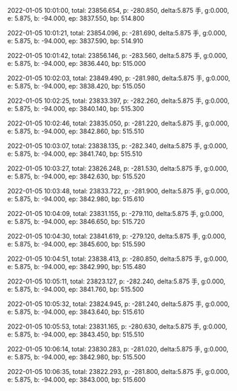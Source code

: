 2022-01-05 10:01:00, total: 23856.654, p: -280.850, delta:5.875 手, g:0.000, e: 5.875, b: -94.000, ep: 3837.550, bp: 514.800

2022-01-05 10:01:21, total: 23854.096, p: -281.690, delta:5.875 手, g:0.000, e: 5.875, b: -94.000, ep: 3837.590, bp: 514.910

2022-01-05 10:01:42, total: 23856.146, p: -283.560, delta:5.875 手, g:0.000, e: 5.875, b: -94.000, ep: 3836.440, bp: 515.000

2022-01-05 10:02:03, total: 23849.490, p: -281.980, delta:5.875 手, g:0.000, e: 5.875, b: -94.000, ep: 3838.420, bp: 515.050

2022-01-05 10:02:25, total: 23833.397, p: -282.260, delta:5.875 手, g:0.000, e: 5.875, b: -94.000, ep: 3840.140, bp: 515.300

2022-01-05 10:02:46, total: 23835.050, p: -281.220, delta:5.875 手, g:0.000, e: 5.875, b: -94.000, ep: 3842.860, bp: 515.510

2022-01-05 10:03:07, total: 23838.135, p: -282.340, delta:5.875 手, g:0.000, e: 5.875, b: -94.000, ep: 3841.740, bp: 515.510

2022-01-05 10:03:27, total: 23826.248, p: -281.530, delta:5.875 手, g:0.000, e: 5.875, b: -94.000, ep: 3842.630, bp: 515.520

2022-01-05 10:03:48, total: 23833.722, p: -281.900, delta:5.875 手, g:0.000, e: 5.875, b: -94.000, ep: 3842.980, bp: 515.610

2022-01-05 10:04:09, total: 23831.155, p: -279.110, delta:5.875 手, g:0.000, e: 5.875, b: -94.000, ep: 3846.650, bp: 515.720

2022-01-05 10:04:30, total: 23841.619, p: -279.120, delta:5.875 手, g:0.000, e: 5.875, b: -94.000, ep: 3845.600, bp: 515.590

2022-01-05 10:04:51, total: 23838.413, p: -280.850, delta:5.875 手, g:0.000, e: 5.875, b: -94.000, ep: 3842.990, bp: 515.480

2022-01-05 10:05:11, total: 23823.127, p: -282.240, delta:5.875 手, g:0.000, e: 5.875, b: -94.000, ep: 3841.760, bp: 515.500

2022-01-05 10:05:32, total: 23824.945, p: -281.240, delta:5.875 手, g:0.000, e: 5.875, b: -94.000, ep: 3843.640, bp: 515.610

2022-01-05 10:05:53, total: 23831.165, p: -280.630, delta:5.875 手, g:0.000, e: 5.875, b: -94.000, ep: 3843.450, bp: 515.510

2022-01-05 10:06:14, total: 23830.283, p: -281.020, delta:5.875 手, g:0.000, e: 5.875, b: -94.000, ep: 3842.980, bp: 515.500

2022-01-05 10:06:35, total: 23822.293, p: -281.800, delta:5.875 手, g:0.000, e: 5.875, b: -94.000, ep: 3843.000, bp: 515.600